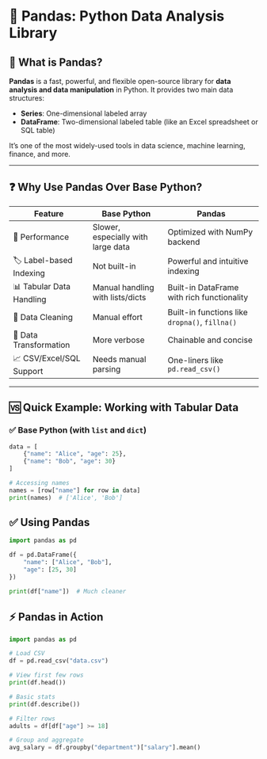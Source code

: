 # 🐼 Pandas: Python Data Analysis Library

## 📘 What is Pandas?

**Pandas** is a fast, powerful, and flexible open-source library for **data analysis and data manipulation** in Python. It provides two main data structures:

- **Series**: One-dimensional labeled array
- **DataFrame**: Two-dimensional labeled table (like an Excel spreadsheet or SQL table)

It’s one of the most widely-used tools in data science, machine learning, finance, and more.

---

## ❓ Why Use Pandas Over Base Python?

| Feature                     | Base Python                        | Pandas                                   |
|----------------------------|-------------------------------------|-------------------------------------------|
| 🧠 Performance             | Slower, especially with large data | Optimized with NumPy backend              |
| 🏷️ Label-based Indexing    | Not built-in                       | Powerful and intuitive indexing           |
| 📊 Tabular Data Handling   | Manual handling with lists/dicts   | Built-in DataFrame with rich functionality |
| 🧹 Data Cleaning           | Manual effort                      | Built-in functions like `dropna()`, `fillna()` |
| 🔄 Data Transformation     | More verbose                       | Chainable and concise                     |
| 📈 CSV/Excel/SQL Support   | Needs manual parsing               | One-liners like `pd.read_csv()`           |

---

## 🆚 Quick Example: Working with Tabular Data

### ✅ Base Python (with `list` and `dict`)
```python
data = [
    {"name": "Alice", "age": 25},
    {"name": "Bob", "age": 30}
]

# Accessing names
names = [row["name"] for row in data]
print(names)  # ['Alice', 'Bob']
```

## ✅ Using Pandas
```python
import pandas as pd

df = pd.DataFrame({
    "name": ["Alice", "Bob"],
    "age": [25, 30]
})

print(df["name"])  # Much cleaner
```

## ⚡ Pandas in Action
```python
import pandas as pd

# Load CSV
df = pd.read_csv("data.csv")

# View first few rows
print(df.head())

# Basic stats
print(df.describe())

# Filter rows
adults = df[df["age"] >= 18]

# Group and aggregate
avg_salary = df.groupby("department")["salary"].mean()
```

